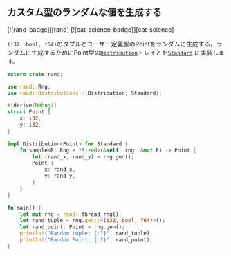 ## カスタム型のランダムな値を生成する

[![rand-badge]][rand] [![cat-science-badge]][cat-science]

`(i32, bool, f64)`のタプルとユーザー定義型のPointをランダムに生成する。ランダムに生成するためにPoint型の[`Distribution`]トレイとを[`Standard`] に実装します。

```rust
extern crate rand;

use rand::Rng;
use rand::distributions::{Distribution, Standard};

#[derive(Debug)]
struct Point {
    x: i32,
    y: i32,
}

impl Distribution<Point> for Standard {
    fn sample<R: Rng + ?Sized>(&self, rng: &mut R) -> Point {
        let (rand_x, rand_y) = rng.gen();
        Point {
            x: rand_x,
            y: rand_y,
        }
    }
}

fn main() {
    let mut rng = rand::thread_rng();
    let rand_tuple = rng.gen::<(i32, bool, f64)>();
    let rand_point: Point = rng.gen();
    println!("Random tuple: {:?}", rand_tuple);
    println!("Random Point: {:?}", rand_point);
}
```

[`Distribution`]: https://docs.rs/rand/*/rand/distributions/trait.Distribution.html
[`Standard`]: https://docs.rs/rand/*/rand/distributions/struct.Standard.html
